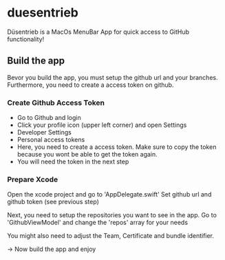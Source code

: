 # duesentrieb
Düsentrieb is a MacOs MenuBar App for quick access to GitHub functionality!

## Build the app

Bevor you build the app, you must setup the github url and your branches. Furthermore, you need to create a access token on github.

### Create Github Access Token

* Go to Github and login
* Click your profile icon (upper left corner) and open Settings
* Developer Settings
* Personal access tokens
* Here, you need to create a access token. Make sure to copy the token because you wont be able to get the token again.
* You will need the token in the next step

### Prepare Xcode

Open the xcode project and go to 'AppDelegate.swift'
Set github url and github token (see previous step)

Next, you need to setup the repositories you want to see in the app.
Go to 'GithubViewModel' and change the 'repos' array for your needs

You might also need to adjust the Team, Certificate and bundle identifier. 

-> Now build the app and enjoy

